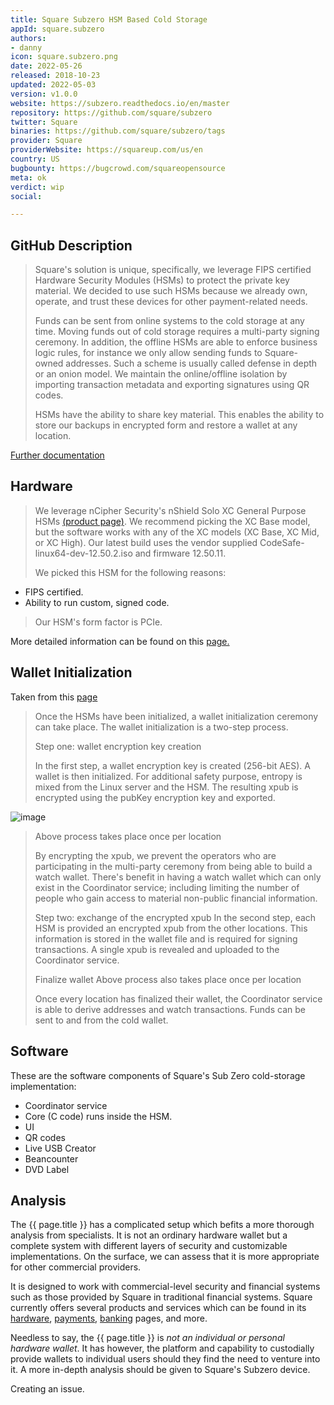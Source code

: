 ```yaml
---
title: Square Subzero HSM Based Cold Storage
appId: square.subzero
authors:
- danny
icon: square.subzero.png
date: 2022-05-26
released: 2018-10-23
updated: 2022-05-03
version: v1.0.0
website: https://subzero.readthedocs.io/en/master
repository: https://github.com/square/subzero
twitter: Square
binaries: https://github.com/square/subzero/tags
provider: Square
providerWebsite: https://squareup.com/us/en
country: US
bugbounty: https://bugcrowd.com/squareopensource
meta: ok
verdict: wip
social: 

---
```


## GitHub Description 

> Square's solution is unique, specifically, we leverage FIPS certified Hardware Security Modules (HSMs) to protect the private key material. We decided to use such HSMs because we already own, operate, and trust these devices for other payment-related needs.
>
> Funds can be sent from online systems to the cold storage at any time. Moving funds out of cold storage requires a multi-party signing ceremony. In addition, the offline HSMs are able to enforce business logic rules, for instance we only allow sending funds to Square-owned addresses. Such a scheme is usually called defense in depth or an onion model. We maintain the online/offline isolation by importing transaction metadata and exporting signatures using QR codes.
>
> HSMs have the ability to share key material. This enables the ability to store our backups in encrypted form and restore a wallet at any location.

[Further documentation](https://subzero.readthedocs.io/en/master/)

## Hardware 

> We leverage nCipher Security's nShield Solo XC General Purpose HSMs [(product page)](https://www.entrust.com/digital-security/hsm/products/nshield-hsms/nshield-solo). We recommend picking the XC Base model, but the software works with any of the XC models (XC Base, XC Mid, or XC High). Our latest build uses the vendor supplied CodeSafe-linux64-dev-12.50.2.iso and firmware 12.50.11.
>
> We picked this HSM for the following reasons:
> 
- FIPS certified.
- Ability to run custom, signed code.
>
> Our HSM's form factor is PCIe. 

More detailed information can be found on this [page.](https://subzero.readthedocs.io/en/master/physical_components/#choosing-secure-locations)

## Wallet Initialization 

Taken from this [page](https://subzero.readthedocs.io/en/master/wallet_initialization/)

> Once the HSMs have been initialized, a wallet initialization ceremony can take place. The wallet initialization is a two-step process.
>
> Step one: wallet encryption key creation
>
> In the first step, a wallet encryption key is created (256-bit AES). A wallet is then initialized. For additional safety purpose, entropy is mixed from the Linux server and the HSM. The resulting xpub is encrypted using the pubKey encryption key and exported.
>

![image](https://subzero.readthedocs.io/en/master/init_wallet.png)
>
> Above process takes place once per location
>
> By encrypting the xpub, we prevent the operators who are participating in the multi-party ceremony from being able to build a watch wallet. There's benefit in having a watch wallet which can only exist in the Coordinator service; including limiting the number of people who gain access to material non-public financial information.
>
> Step two: exchange of the encrypted xpub
> In the second step, each HSM is provided an encrypted xpub from the other locations. This information is stored in the wallet file and is required for signing transactions. A single xpub is revealed and uploaded to the Coordinator service.
>
> Finalize wallet Above process also takes place once per location
>
> Once every location has finalized their wallet, the Coordinator service is able to derive addresses and watch transactions. Funds can be sent to and from the cold wallet.

## Software 

These are the software components of Square's Sub Zero cold-storage implementation:

- Coordinator service
- Core (C code) runs inside the HSM.
- UI
- QR codes
- Live USB Creator
- Beancounter
- DVD Label

## Analysis 

The {{ page.title }} has a complicated setup which befits a more thorough analysis from specialists. It is not an ordinary hardware wallet but a complete system with different layers of security and customizable implementations. On the surface, we can assess that it is more appropriate for other commercial providers. 

It is designed to work with commercial-level security and financial systems such as those provided by Square in traditional financial systems. Square currently offers several products and services which can be found in its [hardware](https://squareup.com/us/en/hardware), [payments](https://squareup.com/us/en/payments), [banking](https://squareup.com/us/en/banking) pages, and more. 

Needless to say, the {{ page.title }} is *not an individual or personal hardware wallet*. It has however, the platform and capability to custodially provide wallets to individual users should they find the need to venture into it. A more in-depth analysis should be given to Square's Subzero device. 

Creating an issue.   



